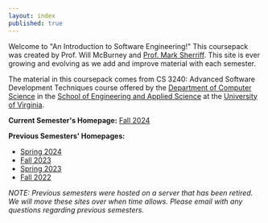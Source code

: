 ```yaml
---
layout: index
published: true
---
```


Welcome to "An Introduction to Software Engineering!"  This coursepack was created by Prof. Will McBurney and [Prof. Mark Sherriff](http://marksherriff.com).  This site is ever growing and evolving as we add and improve material with each semester.

The material in this coursepack comes from CS 3240: Advanced Software Development Techniques course offered by the [Department of Computer Science](https://engineering.virginia.edu/departments/computer-science) in the [School of Engineering and Applied Science](https://engineering.virginia.edu/) at the [University of Virginia](http://www.virginia.edu).

__Current Semester's Homepage:__ [Fall 2024](https://f24.cs3240.org)

__Previous Semesters' Homepages:__

* [Spring 2024](https://s24.cs3240.org)
* [Fall 2023](https://f23.cs3240.org)
* [Spring 2023](https://s23.cs3240.org)
* [Fall 2022](https://f22.cs3240.org)

_NOTE: Previous semesters were hosted on a server that has been retired.  We will move these sites over when time allows.  Please email with any questions regarding previous semesters._